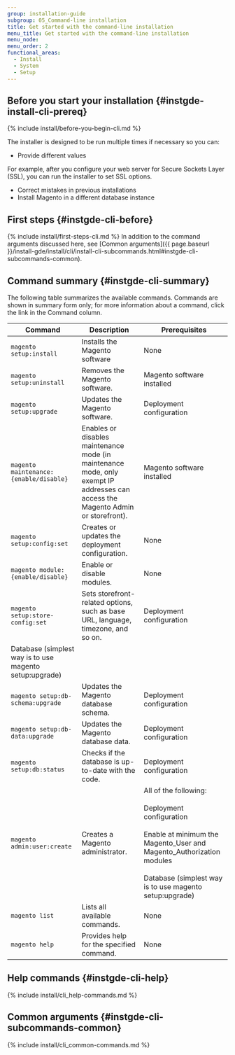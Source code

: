 ```yaml
---
group: installation-guide
subgroup: 05_Command-line installation
title: Get started with the command-line installation
menu_title: Get started with the command-line installation
menu_node:
menu_order: 2
functional_areas:
  - Install
  - System
  - Setup
---
```


## Before you start your installation {#instgde-install-cli-prereq}
{% include install/before-you-begin-cli.md %}

The installer is designed to be run multiple times if necessary so you can:

* Provide different values

 For example, after you configure your web server for Secure Sockets Layer (SSL), you can run the installer to set SSL options.

* Correct mistakes in previous installations
* Install Magento in a different database instance

## First steps {#instgde-cli-before}
{% include install/first-steps-cli.md %}
In addition to the command arguments discussed here, see [Common arguments]({{ page.baseurl }}/install-gde/install/cli/install-cli-subcommands.html#instgde-cli-subcommands-common).

## Command summary {#instgde-cli-summary}

The following table summarizes the available commands. Commands are shown in summary form only; for more information about a command, click the link in the Command column.

|Command|Description|Prerequisites|
|--- |--- |--- |
|`magento setup:install`|Installs the Magento software|None|
|`magento setup:uninstall`|Removes the Magento software.|Magento software installed|
|`magento setup:upgrade`|Updates the Magento software.|Deployment configuration|
|`magento maintenance:{enable/disable}`|Enables or disables maintenance mode (in maintenance mode, only exempt IP addresses can access the Magento Admin or storefront).|Magento software installed|
|`magento setup:config:set`|Creates or updates the deployment configuration.|None|
|`magento module:{enable/disable}`|Enable or disable modules.|None|
|`magento setup:store-config:set`|Sets storefront-related options, such as base URL, language, timezone, and so on.|Deployment configuration
Database (simplest way is to use magento setup:upgrade)|
|`magento setup:db-schema:upgrade`|Updates the Magento database schema.|Deployment configuration|
|`magento setup:db-data:upgrade`|Updates the Magento database data.|Deployment configuration|
|`magento setup:db:status`|Checks if the database is up-to-date with the code.|Deployment configuration|
|`magento admin:user:create`|Creates a Magento administrator.|All of the following:<br><br>Deployment configuration<br><br>Enable at minimum the Magento_User and Magento_Authorization modules<br><br>Database (simplest way is to use magento setup:upgrade)|
|`magento list`|Lists all available commands.|None|
|`magento help`|Provides help for the specified command.|None|

## Help commands {#instgde-cli-help}
{% include install/cli_help-commands.md %}

## Common arguments {#instgde-cli-subcommands-common}
{% include install/cli_common-commands.md %}